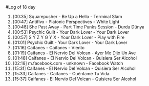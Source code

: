 #Log of 18 day

1. [00:35] Squarepusher - Be Up a Hello - Terminal Slam
1. [00:47] Antiflvx - Platonic Perspectives - White Light
1. [00:48] She Past Away - Part Time Punks Session - Durdu Dünya
1. [00:53] Psychic Guilt - Your Dark Lover - Your Dark Lover
1. [00:57] S Y Z Y G Y X - Your Dark Lover - Play with Fire
1. [01:01] Psychic Guilt - Your Dark Lover - Your Dark Lover
1. [01:16] Caifanes - Caifanes - Viento
1. [01:19] Caifanes - El Nervio Del Volcan - Ayer Me Dijo Un Ave
1. [01:48] Caifanes - El Nervio Del Volcan - Quisiera Ser Alcohol
1. [02:16] m.facebook.com - unknown - Facebook Watch
1. [15:31] Caifanes - El Nervio Del Volcan - Quisiera Ser Alcohol
1. [15:33] Caifanes - Caifanes - Cuéntame Tu Vida
1. [15:37] Caifanes - El Nervio Del Volcan - Quisiera Ser Alcohol

